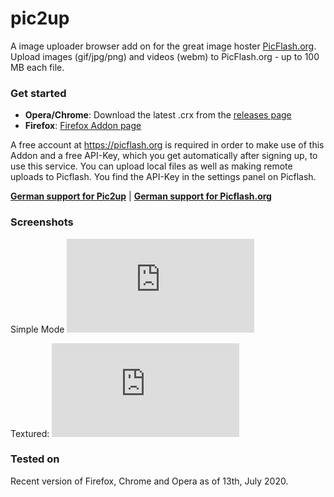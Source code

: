 # pic2up
A image uploader browser add on for the great image hoster [PicFlash.org](https://picflash.org).
Upload images (gif/jpg/png)  and videos (webm) to PicFlash.org - up to 100 MB each file.

### Get started

* **Opera/Chrome**: Download the latest .crx from the [releases page](https://github.com/jrie/pic2up/releases)
* **Firefox**: [Firefox Addon page](https://addons.mozilla.org/en-US/firefox/addon/pic2up/)

A free account at https://picflash.org is required in order to make use of this Addon and a free API-Key, which you get automatically after signing up, to use this service. You can upload local files as well as making remote uploads to Picflash. You find the API-Key in the settings panel on Picflash.

[**German support for Pic2up**](https://ngb.to/threads/105183-Pic2up-Das-Picflash-Uploader-Browser-Add-on) | [**German support for Picflash.org**](https://ngb.to/forums/97-PicFlash-org)

### Screenshots

Simple Mode
![pic2up screenshot Simple mode](https://www.picflash.org/viewer.php?img=2yq2fdigif94dgb.png)

Textured:
![pic2up screenshot Textured mode](https://www.picflash.org/viewer.php?img=ckpjm0cgt7if89n.png)


### Tested on
Recent version of Firefox, Chrome and Opera as of 13th, July 2020.
